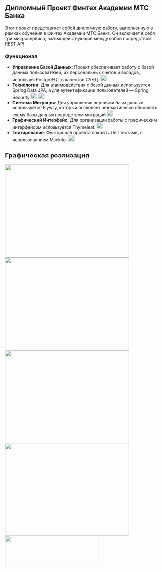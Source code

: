 ## Дипломный Проект Финтех Академии МТС Банка

Этот проект представляет собой дипломную работу, выполненную в рамках обучения в Финтех Академии МТС Банка. Он включает в себя три микросервиса, взаимодействующие между собой посредством REST API.

### Функционал

- **Управление Базой Данных**: Проект обеспечивает работу с базой данных пользователей, их персональных счетов и вкладов, используя PostgreSQL в качестве СУБД. <img src="https://www.postgresql.org/media/img/about/press/elephant.png" width="20" height="20">
- **Технологии**: Для взаимодействия с базой данных используется Spring Data JPA, а для аутентификации пользователей — Spring Security.<img src="https://spring.io/img/projects/spring-data.svg" width="20" height="20"> <img src="https://spring.io/img/projects/spring-security.svg" width="20" height="20">
- **Система Миграции**: Для управления версиями базы данных используется Flyway, который позволяет автоматически обновлять схему базы данных посредством миграций  <img src="https://upload.wikimedia.org/wikipedia/commons/thumb/e/e1/Flyway_logo.svg/330px-Flyway_logo.svg.png" width="20" height="20">
- **Графический Интерфейс**: Для организации работы с графическим интерфейсом используется Thymeleaf.  <img src="https://www.thymeleaf.org/images/thymeleaf.png" width="20" height="20">
- **Тестирование**: Функционал проекта покрыт JUnit тестами, с использованием Mockito. <img src="https://junit.org/junit5/assets/img/junit5-logo.png" width="20" height="20">

## Графическая реализация
<img src="https://github.com/mikl14/MtsDiplom/assets/107858531/36eb5fa1-2fba-47ba-9923-3c4669418a52"  width="400vh" height="300vh"> 
<img src="https://github.com/mikl14/MtsDiplom/assets/107858531/c81ec748-498b-4cef-9d1f-df2750c59f90"  width="400vh" height="300vh"> 
<img src="https://github.com/mikl14/MtsDiplom/assets/107858531/90ebeba0-1a4c-4db7-be37-1d49d7dacf95"  width="400vh" height="300vh"> 
<img src="https://github.com/mikl14/MtsDiplom/assets/107858531/54195b2d-efc9-4017-bf26-f560ff8872cf"  width="400vh" height="300vh"> 
<img src="https://github.com/mikl14/MtsDiplom/assets/107858531/adcf392b-1b67-45a5-b4d6-2273dc5ed95b"  width="300vh" height="100vh"> 
